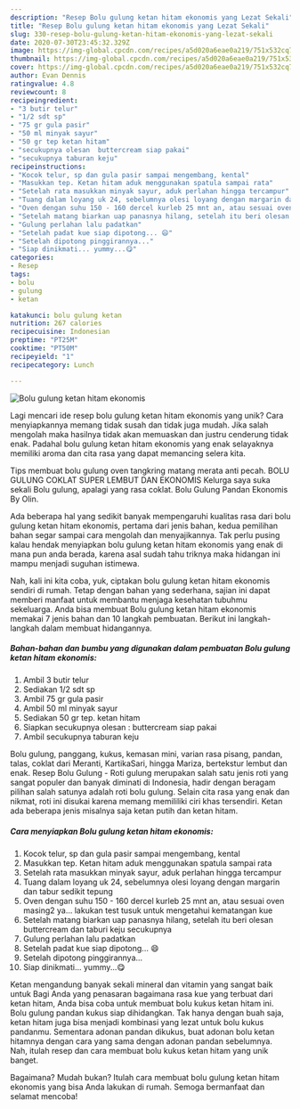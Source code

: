 ```yaml
---
description: "Resep Bolu gulung ketan hitam ekonomis yang Lezat Sekali"
title: "Resep Bolu gulung ketan hitam ekonomis yang Lezat Sekali"
slug: 330-resep-bolu-gulung-ketan-hitam-ekonomis-yang-lezat-sekali
date: 2020-07-30T23:45:32.329Z
image: https://img-global.cpcdn.com/recipes/a5d020a6eae0a219/751x532cq70/bolu-gulung-ketan-hitam-ekonomis-foto-resep-utama.jpg
thumbnail: https://img-global.cpcdn.com/recipes/a5d020a6eae0a219/751x532cq70/bolu-gulung-ketan-hitam-ekonomis-foto-resep-utama.jpg
cover: https://img-global.cpcdn.com/recipes/a5d020a6eae0a219/751x532cq70/bolu-gulung-ketan-hitam-ekonomis-foto-resep-utama.jpg
author: Evan Dennis
ratingvalue: 4.8
reviewcount: 8
recipeingredient:
- "3 butir telur"
- "1/2 sdt sp"
- "75 gr gula pasir"
- "50 ml minyak sayur"
- "50 gr tep ketan hitam"
- "secukupnya olesan  buttercream siap pakai"
- "secukupnya taburan keju"
recipeinstructions:
- "Kocok telur, sp dan gula pasir sampai mengembang, kental"
- "Masukkan tep. Ketan hitam aduk menggunakan spatula sampai rata"
- "Setelah rata masukkan minyak sayur, aduk perlahan hingga tercampur"
- "Tuang dalam loyang uk 24, sebelumnya olesi loyang dengan margarin dan tabur sedikit tepung"
- "Oven dengan suhu 150 - 160 dercel kurleb 25 mnt an, atau sesuai oven masing2 ya... lakukan test tusuk untuk mengetahui kematangan kue"
- "Setelah matang biarkan uap panasnya hilang, setelah itu beri olesan buttercream dan taburi keju secukupnya"
- "Gulung perlahan lalu padatkan"
- "Setelah padat kue siap dipotong... 😄"
- "Setelah dipotong pinggirannya..."
- "Siap dinikmati... yummy...😋"
categories:
- Resep
tags:
- bolu
- gulung
- ketan

katakunci: bolu gulung ketan 
nutrition: 267 calories
recipecuisine: Indonesian
preptime: "PT25M"
cooktime: "PT50M"
recipeyield: "1"
recipecategory: Lunch

---
```



![Bolu gulung ketan hitam ekonomis](https://img-global.cpcdn.com/recipes/a5d020a6eae0a219/751x532cq70/bolu-gulung-ketan-hitam-ekonomis-foto-resep-utama.jpg)

Lagi mencari ide resep bolu gulung ketan hitam ekonomis yang unik? Cara menyiapkannya memang tidak susah dan tidak juga mudah. Jika salah mengolah maka hasilnya tidak akan memuaskan dan justru cenderung tidak enak. Padahal bolu gulung ketan hitam ekonomis yang enak selayaknya memiliki aroma dan cita rasa yang dapat memancing selera kita.

Tips membuat bolu gulung oven tangkring matang merata anti pecah. BOLU GULUNG COKLAT SUPER LEMBUT DAN EKONOMIS Kelurga saya suka sekali Bolu gulung, apalagi yang rasa coklat. Bolu Gulung Pandan Ekonomis By Olin.

Ada beberapa hal yang sedikit banyak mempengaruhi kualitas rasa dari bolu gulung ketan hitam ekonomis, pertama dari jenis bahan, kedua pemilihan bahan segar sampai cara mengolah dan menyajikannya. Tak perlu pusing kalau hendak menyiapkan bolu gulung ketan hitam ekonomis yang enak di mana pun anda berada, karena asal sudah tahu triknya maka hidangan ini mampu menjadi suguhan istimewa.


Nah, kali ini kita coba, yuk, ciptakan bolu gulung ketan hitam ekonomis sendiri di rumah. Tetap dengan bahan yang sederhana, sajian ini dapat memberi manfaat untuk membantu menjaga kesehatan tubuhmu sekeluarga. Anda bisa membuat Bolu gulung ketan hitam ekonomis memakai 7 jenis bahan dan 10 langkah pembuatan. Berikut ini langkah-langkah dalam membuat hidangannya.

<!--inarticleads1-->

##### Bahan-bahan dan bumbu yang digunakan dalam pembuatan Bolu gulung ketan hitam ekonomis:

1. Ambil 3 butir telur
1. Sediakan 1/2 sdt sp
1. Ambil 75 gr gula pasir
1. Ambil 50 ml minyak sayur
1. Sediakan 50 gr tep. ketan hitam
1. Siapkan secukupnya olesan : buttercream siap pakai
1. Ambil secukupnya taburan keju


Bolu gulung, panggang, kukus, kemasan mini, varian rasa pisang, pandan, talas, coklat dari Meranti, KartikaSari, hingga Mariza, bertekstur lembut dan enak. Resep Bolu Gulung - Roti gulung merupakan salah satu jenis roti yang sangat populer dan banyak diminati di Indonesia, hadir dengan beragam pilihan salah satunya adalah roti bolu gulung. Selain cita rasa yang enak dan nikmat, roti ini disukai karena memang memililiki ciri khas tersendiri. Ketan ada beberapa jenis misalnya saja ketan putih dan ketan hitam. 

<!--inarticleads2-->

##### Cara menyiapkan Bolu gulung ketan hitam ekonomis:

1. Kocok telur, sp dan gula pasir sampai mengembang, kental
1. Masukkan tep. Ketan hitam aduk menggunakan spatula sampai rata
1. Setelah rata masukkan minyak sayur, aduk perlahan hingga tercampur
1. Tuang dalam loyang uk 24, sebelumnya olesi loyang dengan margarin dan tabur sedikit tepung
1. Oven dengan suhu 150 - 160 dercel kurleb 25 mnt an, atau sesuai oven masing2 ya... lakukan test tusuk untuk mengetahui kematangan kue
1. Setelah matang biarkan uap panasnya hilang, setelah itu beri olesan buttercream dan taburi keju secukupnya
1. Gulung perlahan lalu padatkan
1. Setelah padat kue siap dipotong... 😄
1. Setelah dipotong pinggirannya...
1. Siap dinikmati... yummy...😋


Ketan mengandung banyak sekali mineral dan vitamin yang sangat baik untuk Bagi Anda yang penasaran bagaimana rasa kue yang terbuat dari ketan hitam, Anda bisa coba untuk membuat bolu kukus ketan hitam ini. Bolu gulung pandan kukus siap dihidangkan. Tak hanya dengan buah saja, ketan hitam juga bisa menjadi kombinasi yang lezat untuk bolu kukus pandanmu. Sementara adonan pandan dikukus, buat adonan bolu ketan hitamnya dengan cara yang sama dengan adonan pandan sebelumnya. Nah, itulah resep dan cara membuat bolu kukus ketan hitam yang unik banget. 

Bagaimana? Mudah bukan? Itulah cara membuat bolu gulung ketan hitam ekonomis yang bisa Anda lakukan di rumah. Semoga bermanfaat dan selamat mencoba!
